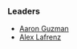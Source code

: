### Leaders

* [Aaron Guzman](mailto:aaron.guzman@owasp.org)
* [Alex Lafrenz](mailto:alex.lafrenz@owasp.org)
